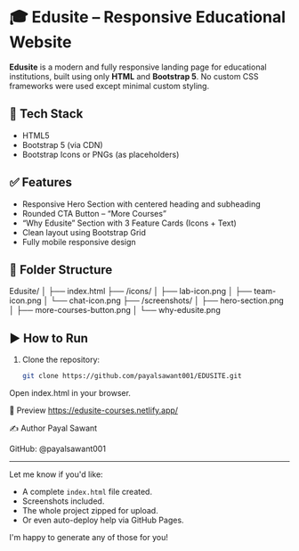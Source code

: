 # 🎓 Edusite – Responsive Educational Website

**Edusite** is a modern and fully responsive landing page for educational institutions, built using only **HTML** and **Bootstrap 5**. No custom CSS frameworks were used except minimal custom styling.

## 🔧 Tech Stack

- HTML5  
- Bootstrap 5 (via CDN)  
- Bootstrap Icons or PNGs (as placeholders)

## ✅ Features

- Responsive Hero Section with centered heading and subheading  
- Rounded CTA Button – “More Courses”  
- “Why Edusite” Section with 3 Feature Cards (Icons + Text)  
- Clean layout using Bootstrap Grid  
- Fully mobile responsive design  

## 📁 Folder Structure

Edusite/
│
├── index.html
├── /icons/
│ ├── lab-icon.png
│ ├── team-icon.png
│ └── chat-icon.png
├── /screenshots/
│ ├── hero-section.png
│ ├── more-courses-button.png
│ └── why-edusite.png


## ▶️ How to Run

1. Clone the repository:
   ```bash
   git clone https://github.com/payalsawant001/EDUSITE.git

Open index.html in your browser.

📸 Preview
https://edusite-courses.netlify.app/

✍️ Author
Payal Sawant

GitHub: @payalsawant001


---

Let me know if you'd like:
- A complete `index.html` file created.
- Screenshots included.
- The whole project zipped for upload.
- Or even auto-deploy help via GitHub Pages.

I'm happy to generate any of those for you!
